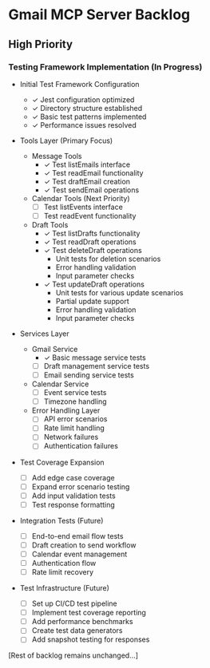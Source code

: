 # Gmail MCP Server Backlog

## High Priority

### Testing Framework Implementation (In Progress)
- Initial Test Framework Configuration
  - ✓ Jest configuration optimized
  - ✓ Directory structure established
  - ✓ Basic test patterns implemented
  - ✓ Performance issues resolved

- Tools Layer (Primary Focus)
  - Message Tools
    - ✓ Test listEmails interface
    - ✓ Test readEmail functionality
    - ✓ Test draftEmail creation
    - ✓ Test sendEmail operations
  - Calendar Tools (Next Priority)
    - [ ] Test listEvents interface
    - [ ] Test readEvent functionality
  - Draft Tools
    - ✓ Test listDrafts functionality
    - ✓ Test readDraft operations
    - ✓ Test deleteDraft operations
      - Unit tests for deletion scenarios
      - Error handling validation
      - Input parameter checks
    - ✓ Test updateDraft operations
      - Unit tests for various update scenarios
      - Partial update support
      - Error handling validation
      - Input parameter checks

- Services Layer
  - Gmail Service
    - ✓ Basic message service tests
    - [ ] Draft management service tests
    - [ ] Email sending service tests
  - Calendar Service
    - [ ] Event service tests
    - [ ] Timezone handling
  - Error Handling Layer
    - [ ] API error scenarios
    - [ ] Rate limit handling
    - [ ] Network failures
    - [ ] Authentication failures

- Test Coverage Expansion
  - [ ] Add edge case coverage
  - [ ] Expand error scenario testing
  - [ ] Add input validation tests
  - [ ] Test response formatting

- Integration Tests (Future)
  - [ ] End-to-end email flow tests
  - [ ] Draft creation to send workflow
  - [ ] Calendar event management
  - [ ] Authentication flow
  - [ ] Rate limit recovery

- Test Infrastructure (Future)
  - [ ] Set up CI/CD test pipeline
  - [ ] Implement test coverage reporting
  - [ ] Add performance benchmarks
  - [ ] Create test data generators
  - [ ] Add snapshot testing for responses

[Rest of backlog remains unchanged...]